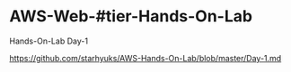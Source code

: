 # AWS-Web-#tier-Hands-On-Lab

Hands-On-Lab Day-1

https://github.com/starhyuks/AWS-Hands-On-Lab/blob/master/Day-1.md
